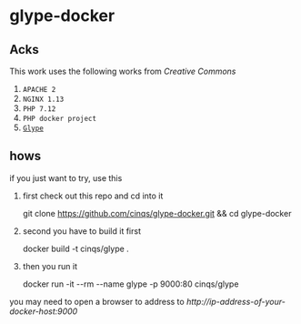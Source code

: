 # glype-docker

## Acks
This work uses the following works from *Creative Commons*

1. `APACHE 2`
2. `NGINX 1.13`
3. `PHP 7.12`
4. `PHP docker project`
5. [`Glype`](https://sourceforge.net/projects/glypeproxy/)


## hows

if you just want to try, use this

1. first check out this repo and cd into it

    git clone https://github.com/cinqs/glype-docker.git && cd glype-docker

2. second you have to build it first

    docker build -t cinqs/glype .

3. then you run it

    docker run -it --rm --name glype -p 9000:80 cinqs/glype
    
you may need to open a browser to address to *http://ip-address-of-your-docker-host:9000*
